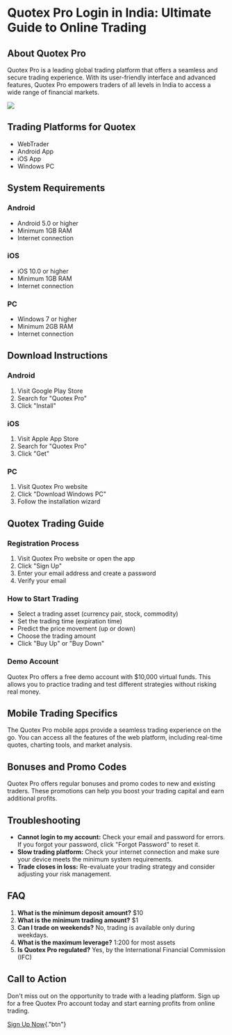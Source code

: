 # Quotex Pro Login in India: Ultimate Guide to Online Trading

## About Quotex Pro

Quotex Pro is a leading global trading platform that offers a seamless
and secure trading experience. With its user-friendly interface and
advanced features, Quotex Pro empowers traders of all levels in India to
access a wide range of financial markets.

[![](https://static.quotex.io/files/12_en/300_250.jpg)](https://traff.sbs/brokerqxlid)

## Trading Platforms for Quotex

-   WebTrader
-   Android App
-   iOS App
-   Windows PC

## System Requirements

### Android

-   Android 5.0 or higher
-   Minimum 1GB RAM
-   Internet connection

### iOS

-   iOS 10.0 or higher
-   Minimum 1GB RAM
-   Internet connection

### PC

-   Windows 7 or higher
-   Minimum 2GB RAM
-   Internet connection

## Download Instructions

### Android

1.  Visit Google Play Store
2.  Search for "Quotex Pro"
3.  Click "Install"

### iOS

1.  Visit Apple App Store
2.  Search for "Quotex Pro"
3.  Click "Get"

### PC

1.  Visit Quotex Pro website
2.  Click "Download Windows PC"
3.  Follow the installation wizard

## Quotex Trading Guide

### Registration Process

1.  Visit Quotex Pro website or open the app
2.  Click "Sign Up"
3.  Enter your email address and create a password
4.  Verify your email

### How to Start Trading

-   Select a trading asset (currency pair, stock, commodity)
-   Set the trading time (expiration time)
-   Predict the price movement (up or down)
-   Choose the trading amount
-   Click "Buy Up" or "Buy Down"

### Demo Account

Quotex Pro offers a free demo account with \$10,000 virtual funds. This
allows you to practice trading and test different strategies without
risking real money.

## Mobile Trading Specifics

The Quotex Pro mobile apps provide a seamless trading experience on the
go. You can access all the features of the web platform, including
real-time quotes, charting tools, and market analysis.

## Bonuses and Promo Codes

Quotex Pro offers regular bonuses and promo codes to new and existing
traders. These promotions can help you boost your trading capital and
earn additional profits.

## Troubleshooting

-   **Cannot login to my account:** Check your email and password for
    errors. If you forgot your password, click "Forgot Password"
    to reset it.
-   **Slow trading platform:** Check your internet connection and make
    sure your device meets the minimum system requirements.
-   **Trade closes in loss:** Re-evaluate your trading strategy and
    consider adjusting your risk management.

## FAQ

1.  **What is the minimum deposit amount?** \$10
2.  **What is the minimum trading amount?** \$1
3.  **Can I trade on weekends?** No, trading is available only during
    weekdays.
4.  **What is the maximum leverage?** 1:200 for most assets
5.  **Is Quotex Pro regulated?** Yes, by the International Financial
    Commission (IFC)

## Call to Action

Don\'t miss out on the opportunity to trade with a leading platform.
Sign up for a free Quotex Pro account today and start earning profits
from online trading.

[Sign Up Now](\%22https://traff.sbs/brokerqxsignup\%22){."btn"}


